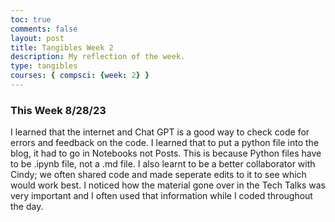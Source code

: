 ```yaml
---
toc: true
comments: false
layout: post
title: Tangibles Week 2
description: My reflection of the week.  
type: tangibles
courses: { compsci: {week: 2} }
---
```


### This Week 8/28/23
I learned that the internet and Chat GPT is a good way to check code for errors and feedback on the code. I learned that to put a python file into the blog, it had to go in Notebooks not Posts. This is because Python files have to be .ipynb file, not a .md file. I also learnt to be a better collaborator with Cindy; we often shared code and made seperate edits to it to see which would work best. I noticed how the material gone over in the Tech Talks was very important and I often used that information while I coded throughout the day. 
